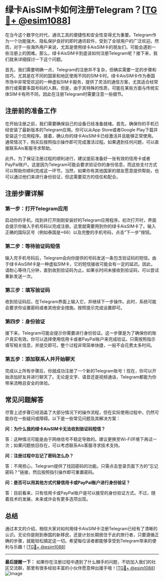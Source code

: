 # 绿卡AisSIM卡如何注册Telegram？[[TG💪+ @esim1088](https://t.me/s/esim1088)]

在当今这个数字化时代，通讯工具的便捷性和安全性变得尤为重要。Telegram作为一个功能强大、隐私保护良好的即时通讯软件，受到了全球用户的广泛欢迎。然而，对于一些海外用户来说，尤其是使用绿卡AisSIM卡的朋友们，可能会遇到一些注册上的困难。那么，绿卡AisSIM卡到底该如何注册Telegram呢？接下来，我们就来详细探讨一下这个问题。

首先，我们需要明确一点，Telegram的注册并不复杂，但确实需要一定的步骤和技巧，尤其是在不同的国家和地区使用不同的SIM卡时。绿卡AisSIM卡作为泰国市场中非常受欢迎的一种虚拟SIM卡服务，提供了灵活的通信方案，尤其适合经常旅行或需要多国号码的人群。但是，由于其特殊的性质，可能在某些方面与传统实体SIM卡有所不同，因此在注册Telegram时需要注意一些细节。

## 注册前的准备工作

在开始注册之前，我们需要确保自己的设备已经准备就绪。首先，确保你的手机已经安装了最新版本的Telegram应用。你可以从App Store或者Google Play下载并安装这个应用程序。接着，确认你的绿卡AisSIM卡已经激活并且能够正常使用。通常情况下，购买后按照指示操作即可完成激活过程。如果遇到任何问题，可以直接联系Ais客服寻求帮助。

此外，为了保证注册过程的顺利进行，建议提前准备好一张有效的信用卡或者PayPal账户。这是因为Telegram可能会要求验证你的身份信息，而这些支付方式可以帮助你顺利完成这一环节。当然，如果你有其他国家的朋友愿意提供帮助，也可以通过他们来进行身份验证，但这需要双方的信任和配合。

## 注册步骤详解

### 第一步：打开Telegram应用

启动你的手机，找到并打开刚刚安装好的Telegram应用程序。初次打开时，界面会提示你输入手机号码以完成注册。这里就需要用到你的绿卡AisSIM卡了。输入正确的国际区号（例如泰国是+66）以及完整的手机号码，点击“下一步”按钮。

### 第二步：等待验证码短信

输入完手机号码后，Telegram会向你提供的号码发送一条包含验证码的短信。由于绿卡AisSIM卡是一种虚拟SIM卡，它的短信接收可能会有一定的延迟。因此，请耐心等待几分钟，直到收到验证码为止。如果长时间未接收到验证码，可以尝试重新发送一次。

### 第三步：填写验证码

收到验证码后，在Telegram界面上输入它，并继续下一步操作。此时，系统可能会要求你设置密码或者其他安全措施。按照提示完成设置即可。

### 第四步：身份验证

接下来，Telegram可能会提示你需要进行身份验证。这一步骤是为了确保你的账户真实有效。你可以选择使用信用卡或者PayPal账户来完成验证。只需按照指示填写相关信息，并提交即可。整个过程非常简单快捷，一般不会花费太多时间。

### 第五步：添加联系人并开始聊天

完成以上所有步骤后，你就成功注册了一个新的Telegram账号！现在，你可以开始添加好友并进行聊天了。无论是文字、语音还是视频通话，Telegram都能为你带来流畅且安全的体验。

## 常见问题解答

尽管上述步骤已经涵盖了大部分情况下的操作流程，但在实际使用过程中，仍然可能存在一些疑问或障碍。以下是一些常见问题及其解决方案：

**问：为什么我的绿卡AisSIM卡无法收到验证码短信？**

答：这种情况可能是由于网络信号不稳定导致的。建议更换至Wi-Fi环境下再试一次；如果问题依旧存在，可以考虑联系Ais客服寻求技术支持。

**问：注册过程中忘记了密码怎么办？**

答：不用担心，Telegram提供了找回密码的功能。只需点击登录页面下方的“忘记密码？”链接，然后按照指引操作即可重置密码。

**问：是否可以用其他方式代替信用卡或PayPal账户进行身份验证？**

答：目前看来，只有信用卡或PayPal账户是可以接受的身份验证方式。不过，随着技术的发展，未来或许会有更多选项出现。

## 总结

通过本文的介绍，相信大家对如何用绿卡AisSIM卡注册Telegram已经有了清晰的认识。无论你是刚到泰国的新移民，还是计划长期居住于此的旅行者，只要遵循正确的步骤，就能轻松搞定这一切。希望每位读者都能够享受到Telegram带来的便利与乐趣！[[TG💪+ @esim1088](https://t.me/s/esim1088)]

---

**最后提醒一下：** 如果你在注册过程中遇到了什么棘手的问题，不妨加入我们的社区交流群，那里有很多经验丰富的小伙伴愿意伸出援手哦！[[TG💪+ @esim1088](https://t.me/s/esim1088)]  
![Image](https://i.postimg.cc/4NQfJmqS/Snipaste-2025-05-13-00-14-12.png)
